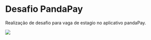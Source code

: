 # Desafio PandaPay

Realização de desafio para vaga de estagio no aplicativo pandaPay.

<img src="github\panda.gif">
<br>
<a href="https://docs.google.com/document/d/1Xfm6xfowYy7nNoeUctIQr1K1twBg9PpbJsoTRfs34_o/edit"></a>

